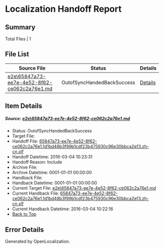 # <a name='report-top'></a> Localization Handoff Report

## Summary
 Total Files | 1

## File List
 Source File | Status | Details 
 ----------- | ------ | ------- 
 [e2e\65847a73-ee7e-4e52-8f62-ce062c2a76e1.md](https://github.com/OpenLocalizationTest/oltest/blob/94f45c37187af84d65566f3cb91ccedc1b6f2ff6/e2e/65847a73-ee7e-4e52-8f62-ce062c2a76e1.md) | OutofSyncHandedBackSuccess | [Details](#242fa3c863e21048276ef1684e0c7b8ca80094876)

## Item Details
##### <a name='242fa3c863e21048276ef1684e0c7b8ca80094876'></a> Source: [e2e\65847a73-ee7e-4e52-8f62-ce062c2a76e1.md](https://github.com/OpenLocalizationTest/oltest/blob/94f45c37187af84d65566f3cb91ccedc1b6f2ff6/e2e/65847a73-ee7e-4e52-8f62-ce062c2a76e1.md)
* Status: OutofSyncHandedBackSuccess
* Target File: 
* Handoff File: [65847a73-ee7e-4e52-8f62-ce062c2a76e1.1d1bd48b3f99b1cdf23b475930c96e30bbca2ef3.zh-cn.xlf](https://github.com/OpenLocalizationTestOrg/olhandoff/blob/23963844c5d02028ea091cfaaeb4cc1ac5667b55/ol-handoff/OpenLocalizationTestOrg/oltest.zh-cn/qimu/ht/65847a73-ee7e-4e52-8f62-ce062c2a76e1.1d1bd48b3f99b1cdf23b475930c96e30bbca2ef3.zh-cn.xlf)
* Handoff Datetime: 2016-03-04 10:23:31
* Handoff Reason: Include
* Archive File: 
* Archive Datetime: 0001-01-01 00:00:00
* Handback File: 
* Handback Datetime: 0001-01-01 00:00:00
* Current Target File: [e2e\65847a73-ee7e-4e52-8f62-ce062c2a76e1.md](https://github.com/OpenLocalizationTestOrg/oltest.zh-cn/blob/620841cc38d96039254ed278866d87787366fb64/e2e/65847a73-ee7e-4e52-8f62-ce062c2a76e1.md)
* Current Handback File: [65847a73-ee7e-4e52-8f62-ce062c2a76e1.1d1bd48b3f99b1cdf23b475930c96e30bbca2ef3.zh-cn.xlf](https://github.com/OpenLocalizationTestOrg/olhandback/blob/9e62cf6eca60615d345965a354ec0f5f4f015768/ol-handback/OpenLocalizationTestOrg/oltest.zh-cn/qimu/ht/65847a73-ee7e-4e52-8f62-ce062c2a76e1.1d1bd48b3f99b1cdf23b475930c96e30bbca2ef3.zh-cn.xlf)
* Current Handback Datetime: 2016-03-04 10:22:16
* [Back to Top](#report-top)


## Error Details

Generated by OpenLocalization.
